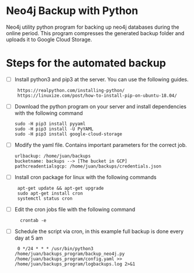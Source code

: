 # Neo4j Backup with Python

Neo4j utility python program for backing up neo4j databases during the online period. This program compresses the generated backup folder and uploads it to Google Cloud Storage.

# Steps for the automated backup
 - [ ] Install python3 and pip3 at the server. You can use the following guides.

        https://realpython.com/installing-python/
        https://linuxize.com/post/how-to-install-pip-on-ubuntu-18.04/
         
 - [ ] Download the python program on your server and install dependencies with the following command 

	```
	sudo -H pip3 install pyyaml
	sudo -H pip3 install -U PyYAML
	sudo -H pip3 install google-cloud-storage
	```

 - [ ] Modify the yaml file. Contains important parameters for the correct job.
 
	```
	urlbackup: /home/juan/backups
	bucketname: backups --> [The bucket in GCP]
	pathcreadentialsgcp: /home/juan/backups/credentials.json
	```
        
 - [ ] Install cron package for linux with the following commands
        
        apt-get update && apt-get upgrade
        sudo apt-get install cron
        systemctl status cron
        
 - [ ] Edit the cron jobs file with the following command
         
         crontab -e
         
 - [ ] Schedule the script via cron, in this example full backup is done every day at 5 am

        0 */24 * * * /usr/bin/python3 /home/juan/backups_program/backup_neo4j.py /home/juan/backups_program/config.yaml >> /home/juan/backups_program/logbackups.log 2>&1
      
